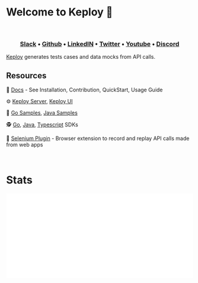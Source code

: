 
# Welcome to Keploy 👋

<p style="text-align:center;" align="center">
      <td align="center"><img src="https://avatars.githubusercontent.com/u/92252339?s=200&v=4" width="200px;" alt=""/></a> 
      </td>
</p>

<h3 align="center">
  <b><a href="https://join.slack.com/t/keploy/shared_invite/zt-12rfbvc01-o54cOG0X1G6eVJTuI_orSA">Slack</a></b>
  •
  <a href="https://github.com/keploy">Github</a>
  •
  <a href="https://www.linkedin.com/company/keploy/">LinkedIN</a>
  •
  <a href="https://twitter.com/Keployio">Twitter</a>
  •
  <a href="https://www.youtube.com/channel/UC6OTg7F4o0WkmNtSoob34lg">Youtube</a>
  •
  <a href="https://discord.gg/jdTCGQFFw3">Discord</a>
  
</h3>

[Keploy](https://keploy.io/) generates tests cases and data mocks from API calls.


## Resources

📖 [Docs](https://docs.keploy.io/) - See Installation, Contribution, QuickStart, Usage Guide

⚙️ [Keploy Server](https://github.com/keploy/keploy), [Keploy UI](https://github.com/keploy/ui)

🧩️ [Go Samples](https://github.com/keploy/samples-go), [Java Samples](https://github.com/keploy/samples-java)

🕵️‍️ [Go](https://github.com/keploy/go-sdk), [Java](https://github.com/keploy/java-sdk), [Typescript](https://github.com/keploy/typescript-sdk) SDKs

🔌 [Selenium Plugin](https://github.com/keploy/browser-extension) - Browser extension to record and replay API calls made from web apps

<br>

# Stats

![Metrics](./github-metrics.svg)


